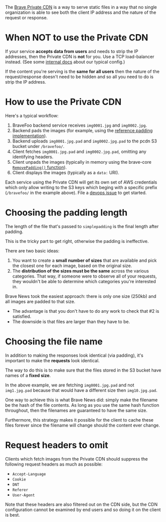 The [Brave Private CDN](https://brave.com/brave-private-cdn/) is a way to
serve static files in a way that no single organization is able to see both
the client IP address and the nature of the request or response.

# When NOT to use the Private CDN

If your service **accepts data from users** and needs to strip the IP addresses, then the Private CDN is **not** for you. Use a TCP load-balancer instead. (See some [internal docs](https://github.com/brave/devops/wiki/Spectrum-configuration) about our typical config.)

If the content you're serving is the **same for all users** then the nature of the request/response doesn't need to be hidden and so all you need to do is strip the IP address.

# How to use the Private CDN

Here's a typical workflow:

1. BraveFoo backend service receives `img0001.jpg` and `img0002.jpg`.
2. Backend pads the images (for example, using the [reference padding implementation](https://github.com/brave/simplepadding)).
3. Backend uploads `img0001.jpg.pad` and `img0002.jpg.pad` to the pcdn S3 bucket under `/bravefoo/`.
4. Client fetches `img0001.jpg.pad` and `img0002.jpg.pad`, omitting any identifying headers.
5. Client unpads the images (typically in memory using the brave-core [`RemovePadding()` function](https://github.com/brave/brave-core/blob/1cb5818aa0b70666c6aeea5ea9c06cc4e712171a/components/brave_private_cdn/private_cdn_helper.cc#L12)).
6. Client displays the images (typically as a `data:` URI).

Each service using the Private CDN will get its own set of AWS credentials which
only allow writing to the S3 keys which beging with a specific prefix
(`/bravefoo/` in the example above). File a [devops issue](https://github.com/brave/devops/issues/new/choose) to get started.

# Choosing the padding length

The length of the file that's passed to `simplepadding` is the final length
after padding.

This is the tricky part to get right, otherwise the padding is ineffective.

There are two basic ideas:

1. You want to create a **small number of sizes** that are available and pick
   the closest one for each image, based on the original size.
2. The **distribution of the sizes must be the same** across the various
   categories. That way, if someone were to observe all of your
   requests, they wouldn't be able to determine which categories you're
   interested in.

Brave News took the easiest approach: there is only one size (250kb) and all
images are padded to that size.

- The advantage is that you don't have to do any work to check that #2 is satisfied.
- The downside is that files are larger than they have to be.

# Choosing the file name

In addition to making the responses look identical (via padding), it's
important to make the **requests** look identical.

The way to do this is to make sure that the files stored in the S3 bucket
have names of a **fixed size**.

In the above example, we are fetching `img0001.jpg.pad` and not
`img1.jpg.pad` because that would have a different size then
`img10.jpg.pad`.

One way to achieve this is what Brave News did: simply make the filename be
the hash of the file contents. As long as you use the same hash function
throughout, then the filenames are guaranteed to have the same size.

Furthermore, this strategy makes it possible for the client to cache these
files forever since the filename will change should the content ever change.

# Request headers to omit

Clients which fetch images from the Private CDN should suppress the
following request headers as much as possible:

- `Accept-Language`
- `Cookie`
- `DNT`
- `Referer`
- `User-Agent`

Note that these headers are also filtered out on the CDN side, but the CDN
configuration cannot be examined by end users and so doing it on the client
is best.